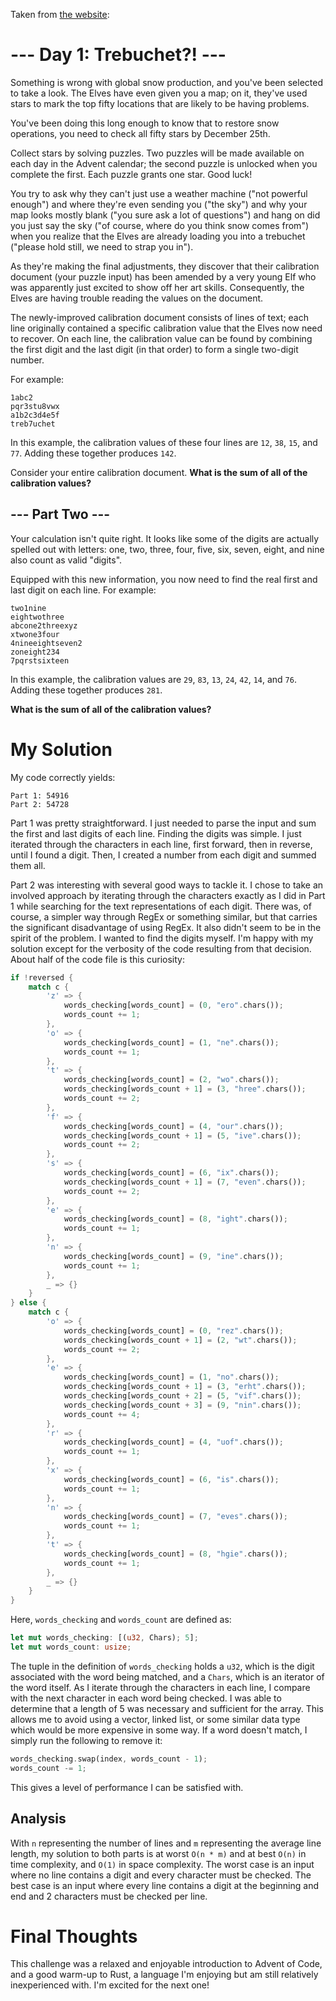Taken from [the website](https://adventofcode.com/2023/day/1):

# --- Day 1: Trebuchet?! ---

Something is wrong with global snow production, and you've been selected to take a look. The Elves have even given you a map; on it, they've used stars to mark the top fifty locations that are likely to be having problems.

You've been doing this long enough to know that to restore snow operations, you need to check all fifty stars by December 25th.

Collect stars by solving puzzles. Two puzzles will be made available on each day in the Advent calendar; the second puzzle is unlocked when you complete the first. Each puzzle grants one star. Good luck!

You try to ask why they can't just use a weather machine ("not powerful enough") and where they're even sending you ("the sky") and why your map looks mostly blank ("you sure ask a lot of questions") and hang on did you just say the sky ("of course, where do you think snow comes from") when you realize that the Elves are already loading you into a trebuchet ("please hold still, we need to strap you in").

As they're making the final adjustments, they discover that their calibration document (your puzzle input) has been amended by a very young Elf who was apparently just excited to show off her art skills. Consequently, the Elves are having trouble reading the values on the document.

The newly-improved calibration document consists of lines of text; each line originally contained a specific calibration value that the Elves now need to recover. On each line, the calibration value can be found by combining the first digit and the last digit (in that order) to form a single two-digit number.

For example:

```
1abc2
pqr3stu8vwx
a1b2c3d4e5f
treb7uchet
```

In this example, the calibration values of these four lines are `12`, `38`, `15`, and `77`. Adding these together produces `142`.

Consider your entire calibration document. **What is the sum of all of the calibration values?**

## --- Part Two ---

Your calculation isn't quite right. It looks like some of the digits are actually spelled out with letters: one, two, three, four, five, six, seven, eight, and nine also count as valid "digits".

Equipped with this new information, you now need to find the real first and last digit on each line. For example:

```
two1nine
eightwothree
abcone2threexyz
xtwone3four
4nineeightseven2
zoneight234
7pqrstsixteen
```

In this example, the calibration values are `29`, `83`, `13`, `24`, `42`, `14`, and `76`. Adding these together produces `281`.

**What is the sum of all of the calibration values?**

# My Solution

My code correctly yields:

```
Part 1: 54916
Part 2: 54728
```

Part 1 was pretty straightforward. I just needed to parse the input and sum the first and last digits of each line. Finding the digits was simple. I just iterated through the characters in each line, first forward, then in reverse, until I found a digit. Then, I created a number from each digit and summed them all.

Part 2 was interesting with several good ways to tackle it. I chose to take an involved approach by iterating through the characters exactly as I did in Part 1 while searching for the text representations of each digit. There was, of course, a simpler way through RegEx or something similar, but that carries the significant disadvantage of using RegEx. It also didn't seem to be in the spirit of the problem. I wanted to find the digits myself. I'm happy with my solution except for the verbosity of the code resulting from that decision. About half of the code file is this curiosity:

```rust
if !reversed {
	match c {
		'z' => {
			words_checking[words_count] = (0, "ero".chars());
			words_count += 1;
		},
		'o' => {
			words_checking[words_count] = (1, "ne".chars());
			words_count += 1;
		},
		't' => {
			words_checking[words_count] = (2, "wo".chars());
			words_checking[words_count + 1] = (3, "hree".chars());
			words_count += 2;
		},
		'f' => {
			words_checking[words_count] = (4, "our".chars());
			words_checking[words_count + 1] = (5, "ive".chars());
			words_count += 2;
		},
		's' => {
			words_checking[words_count] = (6, "ix".chars());
			words_checking[words_count + 1] = (7, "even".chars());
			words_count += 2;
		},
		'e' => {
			words_checking[words_count] = (8, "ight".chars());
			words_count += 1;
		},
		'n' => {
			words_checking[words_count] = (9, "ine".chars());
			words_count += 1;
		},
		_ => {}
	}
} else {
	match c {
		'o' => {
			words_checking[words_count] = (0, "rez".chars());
			words_checking[words_count + 1] = (2, "wt".chars());
			words_count += 2;
		},
		'e' => {
			words_checking[words_count] = (1, "no".chars());
			words_checking[words_count + 1] = (3, "erht".chars());
			words_checking[words_count + 2] = (5, "vif".chars());
			words_checking[words_count + 3] = (9, "nin".chars());
			words_count += 4;
		},
		'r' => {
			words_checking[words_count] = (4, "uof".chars());
			words_count += 1;
		},
		'x' => {
			words_checking[words_count] = (6, "is".chars());
			words_count += 1;
		},
		'n' => {
			words_checking[words_count] = (7, "eves".chars());
			words_count += 1;
		},
		't' => {
			words_checking[words_count] = (8, "hgie".chars());
			words_count += 1;
		},
		_ => {}
	}
}

```

Here, `words_checking` and `words_count` are defined as:

```rust
let mut words_checking: [(u32, Chars); 5];
let mut words_count: usize;
```

The tuple in the definition of `words_checking` holds a `u32`, which is the digit associated with the word being matched, and a `Chars`, which is an iterator of the word itself. As I iterate through the characters in each line, I compare with the next character in each word being checked. I was able to determine that a length of 5 was necessary and sufficient for the array. This allows me to avoid using a vector, linked list, or some similar data type which would be more expensive in some way. If a word doesn't match, I simply run the following to remove it:

```rust
words_checking.swap(index, words_count - 1);
words_count -= 1;
```

This gives a level of performance I can be satisfied with.

## Analysis

With `n` representing the number of lines and `m` representing the average line length, my solution to both parts is at worst `O(n * m)` and at best `O(n)` in time complexity, and `O(1)` in space complexity. The worst case is an input where no line contains a digit and every character must be checked. The best case is an input where every line contains a digit at the beginning and end and 2 characters must be checked per line.

# Final Thoughts

This challenge was a relaxed and enjoyable introduction to Advent of Code, and a good warm-up to Rust, a language I'm enjoying but am still relatively inexperienced with. I'm excited for the next one!
